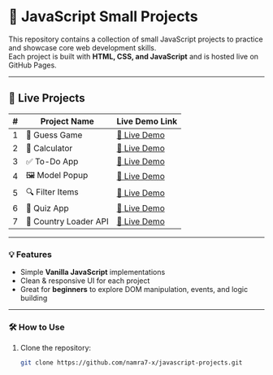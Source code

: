 # 📂 JavaScript Small Projects  

This repository contains a collection of small JavaScript projects to practice and showcase core web development skills.  
Each project is built with **HTML, CSS, and JavaScript** and is hosted live on GitHub Pages.  

---

## 🚀 Live Projects

| #  | Project Name      | Live Demo Link |
|----|-------------------|-----------------|
| 1  | 🎯 Guess Game      | [🔗 Live Demo](https://namra7-x.github.io/javascript-projects/19(1)Guess.html) |
| 2  | 🧮 Calculator      | [🔗 Live Demo](https://namra7-x.github.io/javascript-projects/19(2)calculator.html) |
| 3  | ✅ To-Do App       | [🔗 Live Demo](https://namra7-x.github.io/javascript-projects/19(3)Todo.html) |
| 4  | 🖼️ Model Popup     | [🔗 Live Demo](https://namra7-x.github.io/javascript-projects/19(4)model.html) |
| 5  | 🔍 Filter Items    | [🔗 Live Demo](https://namra7-x.github.io/javascript-projects/19(5)Filter.html) |
| 6  | 📝 Quiz App        | [🔗 Live Demo](https://namra7-x.github.io/javascript-projects/19(6)quiz.html) |
| 7  | 📝 Country Loader API        | [🔗 Live Demo](https://namra7-x.github.io/javascript-projects/1.ajaxcall.html) |

---

### 💡 Features
- Simple **Vanilla JavaScript** implementations  
- Clean & responsive UI for each project  
- Great for **beginners** to explore DOM manipulation, events, and logic building  

---

### 🛠️ How to Use
1. Clone the repository:
   ```bash
   git clone https://github.com/namra7-x/javascript-projects.git
